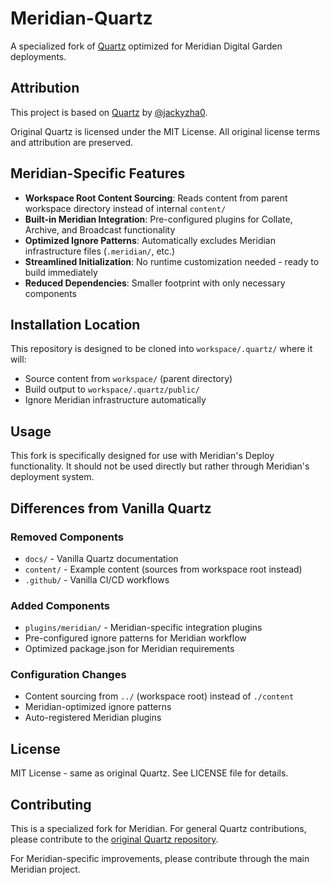 # Meridian-Quartz

A specialized fork of [Quartz](https://github.com/jackyzha0/quartz) optimized for Meridian Digital Garden deployments.

## Attribution

This project is based on [Quartz](https://github.com/jackyzha0/quartz) by [@jackyzha0](https://github.com/jackyzha0). 

Original Quartz is licensed under the MIT License. All original license terms and attribution are preserved.

## Meridian-Specific Features

- **Workspace Root Content Sourcing**: Reads content from parent workspace directory instead of internal `content/`
- **Built-in Meridian Integration**: Pre-configured plugins for Collate, Archive, and Broadcast functionality
- **Optimized Ignore Patterns**: Automatically excludes Meridian infrastructure files (`.meridian/`, etc.)
- **Streamlined Initialization**: No runtime customization needed - ready to build immediately
- **Reduced Dependencies**: Smaller footprint with only necessary components

## Installation Location

This repository is designed to be cloned into `workspace/.quartz/` where it will:
- Source content from `workspace/` (parent directory)
- Build output to `workspace/.quartz/public/`
- Ignore Meridian infrastructure automatically

## Usage

This fork is specifically designed for use with Meridian's Deploy functionality. It should not be used directly but rather through Meridian's deployment system.

## Differences from Vanilla Quartz

### Removed Components
- `docs/` - Vanilla Quartz documentation
- `content/` - Example content (sources from workspace root instead)
- `.github/` - Vanilla CI/CD workflows

### Added Components
- `plugins/meridian/` - Meridian-specific integration plugins
- Pre-configured ignore patterns for Meridian workflow
- Optimized package.json for Meridian requirements

### Configuration Changes
- Content sourcing from `../` (workspace root) instead of `./content`
- Meridian-optimized ignore patterns
- Auto-registered Meridian plugins

## License

MIT License - same as original Quartz. See LICENSE file for details.

## Contributing

This is a specialized fork for Meridian. For general Quartz contributions, please contribute to the [original Quartz repository](https://github.com/jackyzha0/quartz).

For Meridian-specific improvements, please contribute through the main Meridian project.
